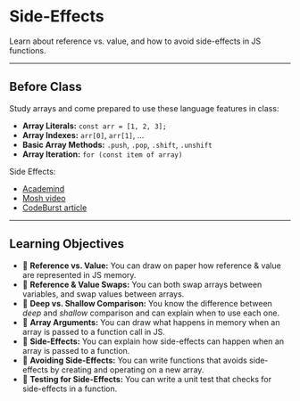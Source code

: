 # Side-Effects

Learn about reference vs. value, and how to avoid side-effects in JS functions.

---

## Before Class

Study arrays and come prepared to use these language features in class:

- **Array Literals:** `const arr = [1, 2, 3];`
- **Array Indexes:** `arr[0]`, `arr[1]`, ...
- **Basic Array Methods:** `.push`, `.pop`, `.shift`, `.unshift`
- **Array Iteration:** `for (const item of array)`

Side Effects:

- [Academind](https://www.youtube.com/watch?v=9ooYYRLdg_g)
- [Mosh video](https://www.youtube.com/watch?v=fD0t_DKREbE)
- [CodeBurst article](https://codeburst.io/javascript-passing-by-value-vs-reference-explained-in-plain-english-8d00fd06a47c)

---

## Learning Objectives

- 🥚 **Reference vs. Value:** You can draw on paper how reference & value are
  represented in JS memory.
- 🥚 **Reference & Value Swaps:** You can both swap arrays between variables,
  and swap values between arrays.
- 🥚 **Deep vs. Shallow Comparison:** You know the difference between _deep_ and
  _shallow_ comparison and can explain when to use each one.
- 🐣 **Array Arguments:** You can draw what happens in memory when an array is
  passed to a function call in JS.
- 🐣 **Side-Effects:** You can explain how side-effects can happen when an array
  is passed to a function.
- 🐥 **Avoiding Side-Effects:** You can write functions that avoids side-effects
  by creating and operating on a new array.
- 🐥 **Testing for Side-Effects:** You can write a unit test that checks for
  side-effects in a function.
